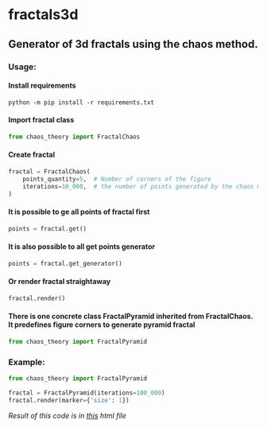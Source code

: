 # fractals3d

## Generator of 3d fractals using the chaos method.

### Usage:

#### Install requirements
```commandline
python -m pip install -r requirements.txt
```

#### Import fractal class
```python
from chaos_theory import FractalChaos
```

#### Create fractal
```python
fractal = FractalChaos(
    points_quantity=5,  # Number of corners of the figure
    iterations=10_000,  # the number of points generated by the chaos method
)
```

#### It is possible to ge all points of fractal first
```python
points = fractal.get()
```

#### It is also possible to all get points generator
```python
points = fractal.get_generator()
```

#### Or render fractal straightaway
```python
fractal.render()
```

#### There is one concrete class FractalPyramid inherited from FractalChaos. It predefines figure corners to generate pyramid fractal
```python
from chaos_theory import FractalPyramid
```

### Example:

```python
from chaos_theory import FractalPyramid

fractal = FractalPyramid(iterations=100_000)
fractal.render(marker={'size': 1})
```

*Result of this code is in [this](examples/pyramid.html) html file*
